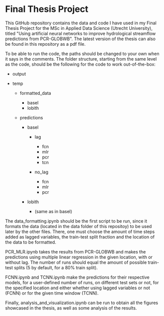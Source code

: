 # Final Thesis Project
This GitHub repository contains the data and code I have used in my Final Thesis Project for the MSc in Applied Data Science (Utrecht University), titled "Using artificial neural networks to improve hydrological streamflow predictions from PCR-GLOBWB". The latest version of the thesis can also be found in this repository as a pdf file.

To be able to run the code, the paths should be changed to your own when it says in the comments. The folder structure, starting from the same level as the code, should be the following for the code to work out-of-the-box:

- output

- temp
  - formatted_data
    - basel
    - lobith

  - predictions
    - basel
      - lag
        - fcn
        - mlr
        - pcr
        - tcn
        
      - no_lag
        - fcn
        - mlr
        - pcr
      
    - lobith
      - (same as in basel)

The data_formatting.ipynb should be the first script to be run, since it formats the data (located in the data folder of this repositoy) to be used later by the other files. There, one must choose the amount of time steps added as lagged variables, the train-test split fraction and the location of the data to be formatted.

PCR_MLR.ipynb takes the results from PCR-GLOBWB and makes the predictions using multiple linear regression in the given location, with or without lag. The number of runs should equal the amount of possible train-test splits (5 by default, for a 80% train split).

FCNN.ipynb and TCNN.ipynb make the predictions for their respective models, for a user-defined number of runs, on different test sets or not, for the specified location and either whether using lagged variables or not (FCNN) or for the given time window (TCNN).

Finally, analysis_and_visualization.ipynb can be run to obtain all the figures showcased in the thesis, as well as some analysis of the results.
